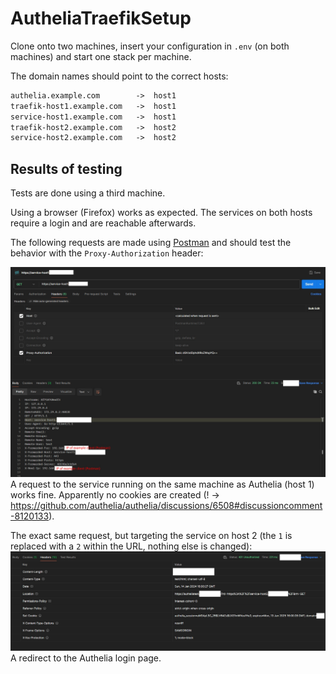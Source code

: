 # AutheliaTraefikSetup

Clone onto two machines, insert your configuration in `.env` (on both machines) and start one stack per machine.

The domain names should point to the correct hosts:

```txt
authelia.example.com        ->  host1
traefik-host1.example.com   ->  host1
service-host1.example.com   ->  host1
traefik-host2.example.com   ->  host2
service-host2.example.com   ->  host2
```

## Results of testing

Tests are done using a third machine.

Using a browser (Firefox) works as expected. The services on both hosts require a login and are reachable afterwards.

The following requests are made using [Postman](https://github.com/postmanlabs) and should test the behavior with the `Proxy-Authorization` header:

![botToServiceHost1](botToServiceHost1.jpg)
A request to the service running on the same machine as Authelia (host 1) works fine. Apparently no cookies are created (! → <https://github.com/authelia/authelia/discussions/6508#discussioncomment-8120133>).

The exact same request, but targeting the service on host 2 (the `1` is replaced with a `2` within the URL, nothing else is changed):
![botToServiceHost2](botToServiceHost2.jpg)
A redirect to the Authelia login page.
